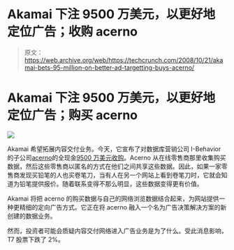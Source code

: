 # Akamai 下注 9500 万美元，以更好地定位广告；收购 acerno 

> 原文：<https://web.archive.org/web/https://techcrunch.com/2008/10/21/akamai-bets-95-million-on-better-ad-targetting-buys-acerno/>

# Akamai 下注 9500 万美元，以更好地定位广告；购买 acerno

![](img/30d0621e73499fdba5b598d73947c384.png)

Akamai 希望拓展内容交付业务。今天，它宣布了对数据库营销公司 I-Behavior 的子公司[acerno](https://web.archive.org/web/20221006023622/http://www.acerno.com/home.html)的全现金[9500 万美元收购](https://web.archive.org/web/20221006023622/http://www.akamai.com/html/about/press/releases/2008/press_102108.html)。Acerno 从在线零售商那里收集购买数据，然后这些零售商以匿名的方式在他们之间共享这些数据。因此，如果一家零售商发现买铅笔的人也买卷笔刀，当有人在另一个网站上看到卷笔刀时，它就会知道为铅笔提供报价。随着联系变得不那么明显，这些数据变得更有价值。

Akamai 将把 acerno 的购买数据与自己的网络浏览数据结合起来，为网站提供一种更精细的定向广告方式。它正在将 acerno 融入一个名为广告决策解决方案的新创建的数据业务。

然而，投资者可能会质疑内容交付网络进入广告业务是为了什么。受此消息影响，T7 股票下跌了 2%。